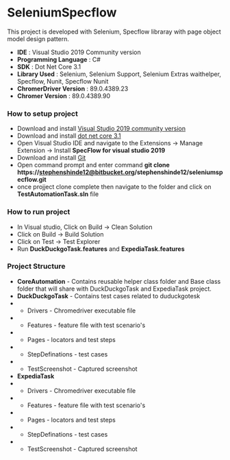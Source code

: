 # SeleniumSpecflow #

This project is developed with Selenium, Specflow libraray with page object model design pattern.

* **IDE** : Visual Studio 2019 Community version
* **Programming Language** : C#
* **SDK** : Dot Net Core 3.1
* **Library Used** : Selenium, Selenium Support, Selenium Extras waithelper, Specflow, Nunit, Specflow Nunit
* **ChromerDriver Version** : 89.0.4389.23
* **Chromer Version** :  89.0.4389.90

### How to setup project ###

* Download and install [Visual Studio 2019 community version](https://visualstudio.microsoft.com/downloads/)
* Download and install [dot net core 3.1](https://dotnet.microsoft.com/download)
* Open Visual Studio IDE and navigate to the Extensions -> Manage Extension -> Install **SpecFlow for visual studio 2019**
* Download and install [Git](https://git-scm.com/downloads)
* Open command prompt and enter command **git clone https://stephenshinde12@bitbucket.org/stephenshinde12/seleniumspecflow.git**
* once projject clone complete then navigate to the folder and click on **TestAutomationTask.sln** file

### How to run project ###

* In Visual studio, Click on Build -> Clean Solution
* Click on Build -> Build Solution
* Click on Test -> Test Explorer
* Run **DuckDuckgoTask.features** and **ExpediaTask.features**

### Project Structure ###

* **CoreAutomation** - Contains reusable helper class folder and Base class folder that will share with DuckDuckgoTask and ExpediaTask project.
* **DuckDuckgoTask** - Contains test cases related to duduckgotesk
*   - Drivers - Chromedriver executable file
*   - Features - feature file with test scenario's
*   - Pages - locators and test steps
*   - StepDefinations - test cases
*   - TestScreenshot - Captured screenshot
* **ExpediaTask**
*   - Drivers - Chromedriver executable file
*   - Features - feature file with test scenario's
*   - Pages - locators and test steps
*   - StepDefinations - test cases
*   - TestScreenshot - Captured screenshot